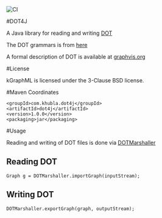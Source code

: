![CI](https://github.com/teverett/dot4j/workflows/CI/badge.svg)

#DOT4J

A Java library for reading and writing [DOT](https://en.wikipedia.org/wiki/DOT_(graph_description_language))

The DOT grammars is from [here](https://github.com/teverett/grammars-v4/tree/master/dot)

A formal description of DOT is available at [graphvis.org](https://graphviz.org/doc/info/lang.html)

#License

kGraphML is licensed under the 3-Clause BSD license.

#Maven Coordinates

```
<groupId>com.khubla.dot4j</groupId>
<artifactId>dot4j</artifactId>
<version>1.0.0</version>
<packaging>jar</packaging>
```

#Usage

Reading and writing of DOT files is done via [DOTMarshaller](https://github.com/teverett/dot4j/blob/master/src/main/java/com/khubla/dot4j/DOTMarshaller.java)

## Reading DOT

`Graph g = DOTMarshaller.importGraph(inputStream);`

## Writing DOT

`DOTMarshaller.exportGraph(graph, outputStream);`
